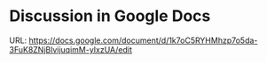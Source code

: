 # Discussion in Google Docs 

URL: https://docs.google.com/document/d/1k7oC5RYHMhzp7o5da-3FuK8ZNjBlvijuqimM-yIxzUA/edit
